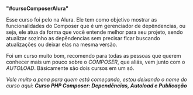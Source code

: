 <strong>"#cursoComposerAlura"</strong>

Esse curso foi pelo na Alura. Ele tem como objetivo mostrar as funcionalidades do Composer que é um gerenciador de depêndencias, ou seja, ele atua da forma que você entende melhor para seu projeto, sendo atualizar sozinho as depêndencias sem precisar ficar buscando atualizações ou deixar elas na mesma versão.

Foi um curso muito bom, recomendo para todas as pessoas que querem conhecer mais um pouco sobre o <i>COMPOSER</i>, que aliás, vem junto com o <i>AUTOLOAD</i>. Básicamente são dois cursos em um só.

<i>Vale muito a pena para quem está começando, estou deixando o nome do curso aqui</i>: <strong><i>Curso PHP Composer: Dependências, Autoload e Publicação</i></strong>
